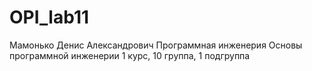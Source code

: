 # OPI_lab11
Мамонько
Денис
Александрович
Программная инженерия
Основы программной инженерии
1 курс, 10 группа, 1 подгруппа
